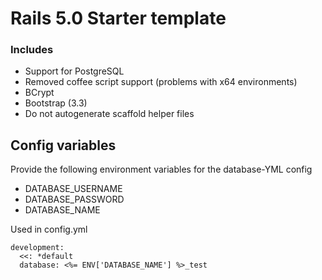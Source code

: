 # Rails 5.0 Starter template

### Includes
* Support for PostgreSQL 
* Removed coffee script support (problems with x64 environments)
* BCrypt
* Bootstrap (3.3)
* Do not autogenerate scaffold helper files

## Config variables

Provide the following environment variables for the database-YML config

* DATABASE_USERNAME
* DATABASE_PASSWORD
* DATABASE_NAME

Used in config.yml

```
development:
  <<: *default
  database: <%= ENV['DATABASE_NAME'] %>_test
```